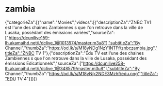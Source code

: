 # zambia
{"categorieZa":[{"name":"Movies","videos":[{"descriptionZa":"ZNBC TV1 est l'une des chaines Zambiennes s que l'on retrouve dans la ville de Lusaka, possédant des émissions variées","sourceZa":["https://dcunilive159-lh.akamaihd.net/i/dclive_1@1013574/master.m3u8"],"subtitleZa":"By Channel","thumbZa":"https://od.lk/s/M18yNDg1NzY1NTFf/znbczambia.jpg","titleZa":"ZNBC TV 1"},{"descriptionZa":"Edu TV est l'une des chaines Zambiennes s que l'on retrouve dans la ville de Lusaka, possédant des émissions Edicationnels","sourceZa":["https://dcunilive258-lh.akamaihd.net/i/dclive_1@348579/master.m3u8"],"subtitleZa":"By Channel","thumbZa":"https://od.lk/s/M18yNjk2NDE3Mzhf/edu.png","titleZa":"EDU TV 4"}]}]}
